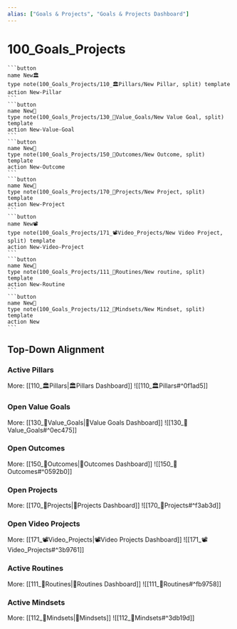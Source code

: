 ```yaml
---
alias: ["Goals & Projects", "Goals & Projects Dashboard"]
---
```


# 100_Goals_Projects
~~~col
```button
name New🏛
type note(100_Goals_Projects/110_🏛Pillars/New Pillar, split) template
action New-Pillar
```
```button
name New🌟
type note(100_Goals_Projects/130_🌟Value_Goals/New Value Goal, split) template
action New-Value-Goal
```
```button
name New🎯
type note(100_Goals_Projects/150_🎯Outcomes/New Outcome, split) template
action New-Outcome
```
```button
name New💎 
type note(100_Goals_Projects/170_💎Projects/New Project, split) template
action New-Project
```
```button
name New📽️
type note(100_Goals_Projects/171_📽Video_Projects/New Video Project, split) template
action New-Video-Project
```
```button
name New🔁
type note(100_Goals_Projects/111_🔁Routines/New routine, split) template
action New-Routine
```
```button
name New🤯
type note(100_Goals_Projects/112_🤯Mindsets/New Mindset, split) template
action New
```
~~~
## Top-Down Alignment
### Active Pillars
More: [[110_🏛Pillars|🏛Pillars Dashboard]]
![[110_🏛Pillars#^0f1ad5]]

### Open Value Goals
More: [[130_🌟Value_Goals|🌟Value Goals Dashboard]]
![[130_🌟Value_Goals#^0ec475]]

### Open Outcomes
More: [[150_🎯Outcomes|🎯Outcomes Dashboard]]
![[150_🎯Outcomes#^0592b0]]

### Open Projects
More: [[170_💎Projects|💎Projects Dashboard]] 
![[170_💎Projects#^f3ab3d]]
### Open Video Projects
More: [[171_📽Video_Projects|📽Video Projects Dashboard]]
![[171_📽Video_Projects#^3b9761]]

### Active Routines
More: [[111_🔁Routines|🔁Routines Dashboard]]
![[111_🔁Routines#^fb9758]]

### Active Mindsets
More: [[112_🤯Mindsets|🤯Mindsets]]
![[112_🤯Mindsets#^3db19d]]